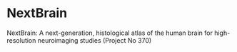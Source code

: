 # NextBrain
NextBrain: A next-generation, histological atlas of the human brain for high-resolution neuroimaging studies (Project No 370)
